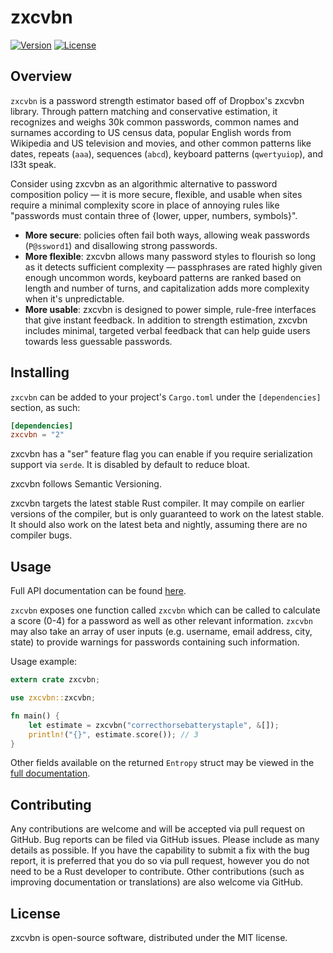 # zxcvbn

[![Version](https://img.shields.io/crates/v/zxcvbn.svg)](https://crates.io/crates/zxcvbn)
[![License](https://img.shields.io/crates/l/zxcvbn.svg)](https://github.com/shssoichiro/zxcvbn-rs/blob/master/LICENSE)

## Overview

`zxcvbn` is a password strength estimator based off of Dropbox's zxcvbn library. Through pattern matching and conservative estimation, it recognizes and weighs 30k common passwords, common names and surnames according to US census data, popular English words from Wikipedia and US television and movies, and other common patterns like dates, repeats (`aaa`), sequences (`abcd`), keyboard patterns (`qwertyuiop`), and l33t speak.

Consider using zxcvbn as an algorithmic alternative to password composition policy — it is more secure, flexible, and usable when sites require a minimal complexity score in place of annoying rules like "passwords must contain three of {lower, upper, numbers, symbols}".

- **More secure**: policies often fail both ways, allowing weak passwords (`P@ssword1`) and disallowing strong passwords.
- **More flexible**: zxcvbn allows many password styles to flourish so long as it detects sufficient complexity — passphrases are rated highly given enough uncommon words, keyboard patterns are ranked based on length and number of turns, and capitalization adds more complexity when it's unpredictable.
- **More usable**: zxcvbn is designed to power simple, rule-free interfaces that give instant feedback. In addition to strength estimation, zxcvbn includes minimal, targeted verbal feedback that can help guide users towards less guessable passwords.

## Installing

`zxcvbn` can be added to your project's `Cargo.toml` under the `[dependencies]` section, as such:

```toml
[dependencies]
zxcvbn = "2"
```

zxcvbn has a "ser" feature flag you can enable if you require serialization support via `serde`.
It is disabled by default to reduce bloat.

zxcvbn follows Semantic Versioning.

zxcvbn targets the latest stable Rust compiler.
It may compile on earlier versions of the compiler, but is only guaranteed to work on the latest stable.
It should also work on the latest beta and nightly, assuming there are no compiler bugs.

## Usage

Full API documentation can be found [here](https://docs.rs/zxcvbn/*/zxcvbn/).

`zxcvbn` exposes one function called `zxcvbn` which can be called to calculate a score (0-4) for a password as well as other relevant information.
`zxcvbn` may also take an array of user inputs (e.g. username, email address, city, state) to provide warnings for passwords containing such information.

Usage example:

```rust
extern crate zxcvbn;

use zxcvbn::zxcvbn;

fn main() {
    let estimate = zxcvbn("correcthorsebatterystaple", &[]);
    println!("{}", estimate.score()); // 3
}
```

Other fields available on the returned `Entropy` struct may be viewed in the [full documentation](https://docs.rs/zxcvbn/*/zxcvbn/).

## Contributing

Any contributions are welcome and will be accepted via pull request on GitHub. Bug reports can be
filed via GitHub issues. Please include as many details as possible. If you have the capability
to submit a fix with the bug report, it is preferred that you do so via pull request,
however you do not need to be a Rust developer to contribute.
Other contributions (such as improving documentation or translations) are also welcome via GitHub.

## License

zxcvbn is open-source software, distributed under the MIT license.
